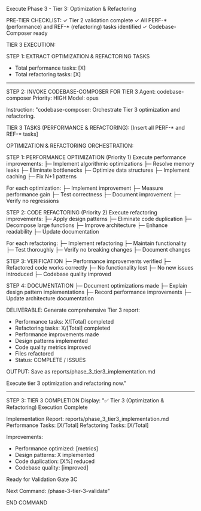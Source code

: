 Execute Phase 3 - Tier 3: Optimization & Refactoring

PRE-TIER CHECKLIST:
✓ Tier 2 validation complete
✓ All PERF-* (performance) and REF-* (refactoring) tasks identified
✓ Codebase-Composer ready

TIER 3 EXECUTION:

STEP 1: EXTRACT OPTIMIZATION & REFACTORING TASKS
- Total performance tasks: [X]
- Total refactoring tasks: [X]

---

STEP 2: INVOKE CODEBASE-COMPOSER FOR TIER 3
Agent: codebase-composer
Priority: HIGH
Model: opus

Instruction:
"codebase-composer: Orchestrate Tier 3 optimization and refactoring.

TIER 3 TASKS (PERFORMANCE & REFACTORING):
[Insert all PERF-* and REF-* tasks]

OPTIMIZATION & REFACTORING ORCHESTRATION:

STEP 1: PERFORMANCE OPTIMIZATION (Priority 1)
Execute performance improvements:
├─ Implement algorithmic optimizations
├─ Resolve memory leaks
├─ Eliminate bottlenecks
├─ Optimize data structures
├─ Implement caching
├─ Fix N+1 patterns

For each optimization:
├─ Implement improvement
├─ Measure performance gain
├─ Test correctness
├─ Document improvement
├─ Verify no regressions

STEP 2: CODE REFACTORING (Priority 2)
Execute refactoring improvements:
├─ Apply design patterns
├─ Eliminate code duplication
├─ Decompose large functions
├─ Improve architecture
├─ Enhance readability
├─ Update documentation

For each refactoring:
├─ Implement refactoring
├─ Maintain functionality
├─ Test thoroughly
├─ Verify no breaking changes
├─ Document changes

STEP 3: VERIFICATION
├─ Performance improvements verified
├─ Refactored code works correctly
├─ No functionality lost
├─ No new issues introduced
├─ Codebase quality improved

STEP 4: DOCUMENTATION
├─ Document optimizations made
├─ Explain design pattern implementations
├─ Record performance improvements
├─ Update architecture documentation

DELIVERABLE:
Generate comprehensive Tier 3 report:
- Performance tasks: X/[Total] completed
- Refactoring tasks: X/[Total] completed
- Performance improvements made
- Design patterns implemented
- Code quality metrics improved
- Files refactored
- Status: COMPLETE / ISSUES

OUTPUT: Save as reports/phase_3_tier3_implementation.md

Execute tier 3 optimization and refactoring now."

---

STEP 3: TIER 3 COMPLETION
Display:
"✅ Tier 3 (Optimization & Refactoring) Execution Complete

Implementation Report: reports/phase_3_tier3_implementation.md
Performance Tasks: [X/Total]
Refactoring Tasks: [X/Total]

Improvements:
- Performance optimized: [metrics]
- Design patterns: X implemented
- Code duplication: [X%] reduced
- Codebase quality: [improved]

Ready for Validation Gate 3C

Next Command: /phase-3-tier-3-validate"

END COMMAND
